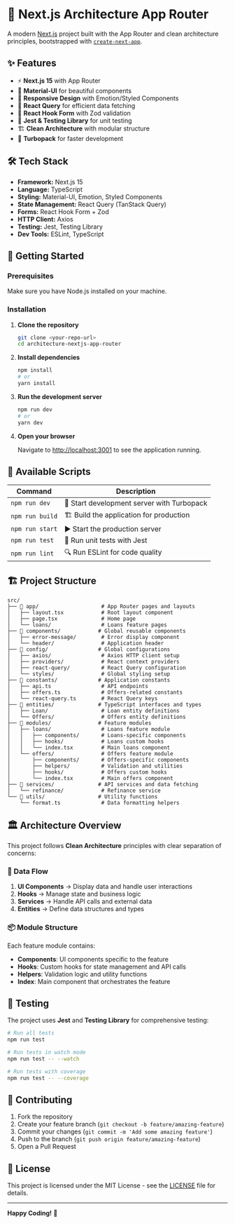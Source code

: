 # 🚀 Next.js Architecture App Router

A modern [Next.js](https://nextjs.org) project built with the App Router and clean architecture principles, bootstrapped with [`create-next-app`](https://nextjs.org/docs/app/api-reference/cli/create-next-app).

## ✨ Features

- ⚡ **Next.js 15** with App Router
- 🎨 **Material-UI** for beautiful components
- 📱 **Responsive Design** with Emotion/Styled Components
- 🔄 **React Query** for efficient data fetching
- 📝 **React Hook Form** with Zod validation
- 🧪 **Jest & Testing Library** for unit testing
- 🏗️ **Clean Architecture** with modular structure
- 💨 **Turbopack** for faster development

## 🛠️ Tech Stack

- **Framework:** Next.js 15
- **Language:** TypeScript
- **Styling:** Material-UI, Emotion, Styled Components
- **State Management:** React Query (TanStack Query)
- **Forms:** React Hook Form + Zod
- **HTTP Client:** Axios
- **Testing:** Jest, Testing Library
- **Dev Tools:** ESLint, TypeScript

## 🚀 Getting Started

### Prerequisites

Make sure you have Node.js installed on your machine.

### Installation

1. **Clone the repository**

   ```bash
   git clone <your-repo-url>
   cd architecture-nextjs-app-router
   ```

2. **Install dependencies**

   ```bash
   npm install
   # or
   yarn install
   ```

3. **Run the development server**

   ```bash
   npm run dev
   # or
   yarn dev
   ```

4. **Open your browser**

   Navigate to [http://localhost:3001](http://localhost:3001) to see the application running.

## 📝 Available Scripts

| Command         | Description                                |
| --------------- | ------------------------------------------ |
| `npm run dev`   | 🔧 Start development server with Turbopack |
| `npm run build` | 🏗️ Build the application for production    |
| `npm run start` | ▶️ Start the production server             |
| `npm run test`  | 🧪 Run unit tests with Jest                |
| `npm run lint`  | 🔍 Run ESLint for code quality             |

## 🏗️ Project Structure

```
src/
├── 📁 app/                    # App Router pages and layouts
│   ├── layout.tsx            # Root layout component
│   ├── page.tsx              # Home page
│   └── loans/                # Loans feature pages
├── 📁 components/            # Global reusable components
│   ├── error-message/        # Error display component
│   └── header/               # Application header
├── 📁 config/                # Global configurations
│   ├── axios/                # Axios HTTP client setup
│   ├── providers/            # React context providers
│   ├── react-query/          # React Query configuration
│   └── styles/               # Global styling setup
├── 📁 constants/             # Application constants
│   ├── api.ts                # API endpoints
│   ├── offers.ts             # Offers-related constants
│   └── react-query.ts        # React Query keys
├── 📁 entities/              # TypeScript interfaces and types
│   ├── Loan/                 # Loan entity definitions
│   └── Offers/               # Offers entity definitions
├── 📁 modules/               # Feature modules
│   ├── loans/                # Loans feature module
│   │   ├── components/       # Loans-specific components
│   │   ├── hooks/            # Loans custom hooks
│   │   └── index.tsx         # Main loans component
│   └── offers/               # Offers feature module
│       ├── components/       # Offers-specific components
│       ├── helpers/          # Validation and utilities
│       ├── hooks/            # Offers custom hooks
│       └── index.tsx         # Main offers component
├── 📁 services/              # API services and data fetching
│   └── refinance/            # Refinance service
└── 📁 utils/                 # Utility functions
    └── format.ts             # Data formatting helpers
```

## 🏛️ Architecture Overview

This project follows **Clean Architecture** principles with clear separation of concerns:

### 🔄 Data Flow

1. **UI Components** → Display data and handle user interactions
2. **Hooks** → Manage state and business logic
3. **Services** → Handle API calls and external data
4. **Entities** → Define data structures and types

### 📦 Module Structure

Each feature module contains:

- **Components**: UI components specific to the feature
- **Hooks**: Custom hooks for state management and API calls
- **Helpers**: Validation logic and utility functions
- **Index**: Main component that orchestrates the feature

## 🧪 Testing

The project uses **Jest** and **Testing Library** for comprehensive testing:

```bash
# Run all tests
npm run test

# Run tests in watch mode
npm run test -- --watch

# Run tests with coverage
npm run test -- --coverage
```

## 🤝 Contributing

1. Fork the repository
2. Create your feature branch (`git checkout -b feature/amazing-feature`)
3. Commit your changes (`git commit -m 'Add some amazing feature'`)
4. Push to the branch (`git push origin feature/amazing-feature`)
5. Open a Pull Request

## 📄 License

This project is licensed under the MIT License - see the [LICENSE](LICENSE) file for details.

---

**Happy Coding!** 🎉
